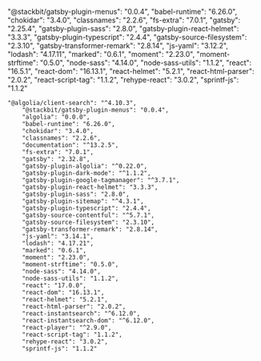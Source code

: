   "@stackbit/gatsby-plugin-menus": "0.0.4",
    "babel-runtime": "6.26.0",
    "chokidar": "3.4.0",
    "classnames": "2.2.6",
    "fs-extra": "7.0.1",
    "gatsby": "2.25.4",
    "gatsby-plugin-sass": "2.8.0",
    "gatsby-plugin-react-helmet": "3.3.3",
    "gatsby-plugin-typescript": "2.4.4",
    "gatsby-source-filesystem": "2.3.10",
    "gatsby-transformer-remark": "2.8.14",
    "js-yaml": "3.12.2",
    "lodash": "4.17.11",
    "marked": "0.6.1",
    "moment": "2.23.0",
    "moment-strftime": "0.5.0",
    "node-sass": "4.14.0",
    "node-sass-utils": "1.1.2",
    "react": "16.5.1",
    "react-dom": "16.13.1",
    "react-helmet": "5.2.1",
    "react-html-parser": "2.0.2",
    "react-script-tag": "1.1.2",
    "rehype-react": "3.0.2",
    "sprintf-js": "1.1.2"




    "@algolia/client-search": "^4.10.3",
        "@stackbit/gatsby-plugin-menus": "0.0.4",
        "algolia": "0.0.0",
        "babel-runtime": "6.26.0",
        "chokidar": "3.4.0",
        "classnames": "2.2.6",
        "documentation": "^13.2.5",
        "fs-extra": "7.0.1",
        "gatsby": "2.32.8",
        "gatsby-plugin-algolia": "^0.22.0",
        "gatsby-plugin-dark-mode": "^1.1.2",
        "gatsby-plugin-google-tagmanager": "^3.7.1",
        "gatsby-plugin-react-helmet": "3.3.3",
        "gatsby-plugin-sass": "2.8.0",
        "gatsby-plugin-sitemap": "^4.3.1",
        "gatsby-plugin-typescript": "2.4.4",
        "gatsby-source-contentful": "^5.7.1",
        "gatsby-source-filesystem": "2.3.10",
        "gatsby-transformer-remark": "2.8.14",
        "js-yaml": "3.14.1",
        "lodash": "4.17.21",
        "marked": "0.6.1",
        "moment": "2.23.0",
        "moment-strftime": "0.5.0",
        "node-sass": "4.14.0",
        "node-sass-utils": "1.1.2",
        "react": "17.0.0",
        "react-dom": "16.13.1",
        "react-helmet": "5.2.1",
        "react-html-parser": "2.0.2",
        "react-instantsearch": "^6.12.0",
        "react-instantsearch-dom": "^6.12.0",
        "react-player": "^2.9.0",
        "react-script-tag": "1.1.2",
        "rehype-react": "3.0.2",
        "sprintf-js": "1.1.2"